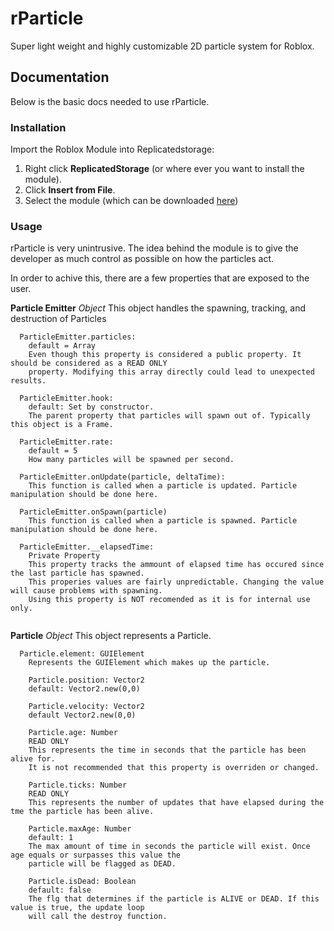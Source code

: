 # rParticle
Super light weight and highly customizable 2D particle system for Roblox.

## Documentation
Below is the basic docs needed to use rParticle.

### Installation
Import the Roblox Module into Replicatedstorage:
  1. Right click **ReplicatedStorage** (or where ever you want to install the module).
  2. Click **Insert from File**.
  3. Select the module (which can be downloaded [here](https://github.com/JoelDesante/rParticle/releases))
  
### Usage
rParticle is very unintrusive. The idea behind the module is to give the developer as much control as possible on how the particles act.

In order to achive this, there are a few properties that are exposed to the user.

**Particle Emitter** *Object* This object handles the spawning, tracking, and destruction of Particles
```
  ParticleEmitter.particles:
    default = Array
    Even though this property is considered a public property. It should be considered as a READ ONLY
    property. Modifying this array directly could lead to unexpected results.
  
  ParticleEmitter.hook:
    default: Set by constructor.
    The parent property that particles will spawn out of. Typically this object is a Frame.
  
  ParticleEmitter.rate: 
    default = 5
    How many particles will be spawned per second.

  ParticleEmitter.onUpdate(particle, deltaTime):
    This function is called when a particle is updated. Particle manipulation should be done here.
  
  ParticleEmitter.onSpawn(particle)
    This function is called when a particle is spawned. Particle manipulation should be done here.

  ParticleEmitter.__elapsedTime:
    Private Property
    This property tracks the ammount of elapsed time has occured since the last particle has spawned. 
    This properies values are fairly unpredictable. Changing the value will cause problems with spawning.
    Using this property is NOT recomended as it is for internal use only.
    
```


**Particle** *Object* This object represents a Particle.
```
  Particle.element: GUIElement
    Represents the GUIElement which makes up the particle.
    
	Particle.position: Vector2
    default: Vector2.new(0,0)
    
	Particle.velocity: Vector2
    default Vector2.new(0,0)
    
	Particle.age: Number
    READ ONLY
    This represents the time in seconds that the particle has been alive for.
    It is not recommended that this property is overriden or changed.
  
	Particle.ticks: Number
    READ ONLY
    This represents the number of updates that have elapsed during the tme the particle has been alive.
  
	Particle.maxAge: Number
    default: 1
    The max amount of time in seconds the particle will exist. Once age equals or surpasses this value the
    particle will be flagged as DEAD.
  
	Particle.isDead: Boolean
    default: false
    The flg that determines if the particle is ALIVE or DEAD. If this value is true, the update loop 
    will call the destroy function.
    
```
